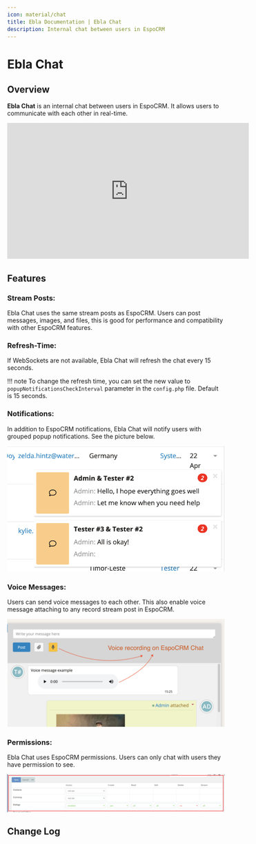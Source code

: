 ```yaml
---
icon: material/chat
title: Ebla Documentation | Ebla Chat
description: Internal chat between users in EspoCRM
---
```


# Ebla Chat  <a href="https://www.eblasoft.com.tr/espocrm-extension-page/espocrm-chat" target="_blank" id="ext-version" data-id = "63495a03a58d3019b"></a>

## Overview

**Ebla Chat** is an internal chat between users in EspoCRM. It allows users to communicate with each other in real-time.

<iframe width="560" height="315" src="https://www.youtube.com/embed/pq1S3DeC3ME" title="Espocrm | Ebla Chat Extension" frameborder="0" allow="accelerometer; autoplay; clipboard-write; encrypted-media; gyroscope; picture-in-picture; web-share" allowfullscreen></iframe>

## Features

### Stream Posts: 
Ebla Chat uses the same stream posts as EspoCRM. Users can post messages, images, and files, this is good for performance and compatibility with other EspoCRM features.

### Refresh-Time:
If WebSockets are not available, Ebla Chat will refresh the chat every 15 seconds.

!!! note
    To change the refresh time, you can set the new value to `popupNotificationsCheckInterval` parameter in the `config.php` file.
    Default is 15 seconds.

### Notifications:
In addition to EspoCRM notifications, Ebla Chat will notify users with grouped popup notifications. See the picture below.

![Ebla Chat Popup Notifications](../../_static/images/espocrm-extensions/chat/espocrm-chat-popup-notification.png)

### Voice Messages:
Users can send voice messages to each other. This also enable voice message attaching to any record stream post in EspoCRM.

![Ebla Chat Voice Messages](../../_static/images/espocrm-extensions/chat/espocrm-chat-voice-message.png)

### Permissions:
Ebla Chat uses EspoCRM permissions. Users can only chat with users they have permission to see.

![Ebla Chat Permissions](../../_static/images/espocrm-extensions/chat/espocrm-chat-permissions.png)

## Change Log

<div class="change-log-wrapper" data-id="63495a03a58d3019b"></div>